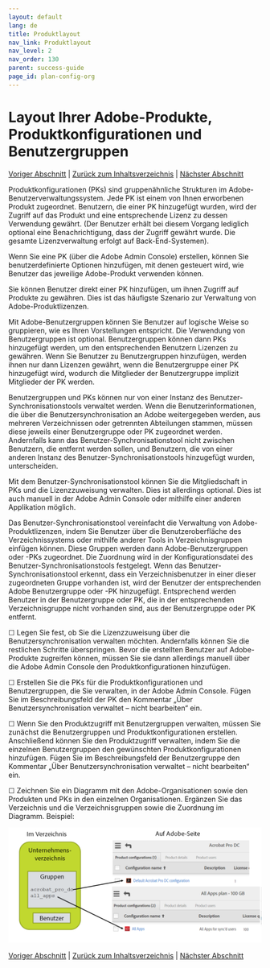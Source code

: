 ```yaml
---
layout: default
lang: de
title: Produktlayout
nav_link: Produktlayout
nav_level: 2
nav_order: 130
parent: success-guide
page_id: plan-config-org
---
```


# Layout Ihrer Adobe-Produkte, Produktkonfigurationen und Benutzergruppen

[Voriger Abschnitt](layout_orgs.md) \| [Zurück zum Inhaltsverzeichnis](index.md) \| [Nächster Abschnitt](decide_deletion_policy.md)

Produktkonfigurationen (PKs) sind gruppenähnliche Strukturen im Adobe-Benutzerverwaltungssystem. Jede PK ist einem von Ihnen erworbenen Produkt zugeordnet. Benutzern, die einer PK hinzugefügt wurden, wird der Zugriff auf das Produkt und eine entsprechende Lizenz zu dessen Verwendung gewährt. (Der Benutzer erhält bei diesem Vorgang lediglich optional eine Benachrichtigung, dass der Zugriff gewährt wurde. Die gesamte Lizenzverwaltung erfolgt auf Back-End-Systemen).

Wenn Sie eine PK (über die Adobe Admin Console) erstellen, können Sie benutzerdefinierte Optionen hinzufügen, mit denen gesteuert wird, wie Benutzer das jeweilige Adobe-Produkt verwenden können.

Sie können Benutzer direkt einer PK hinzufügen, um ihnen Zugriff auf Produkte zu gewähren. Dies ist das häufigste Szenario zur Verwaltung von Adobe-Produktlizenzen.

Mit Adobe-Benutzergruppen können Sie Benutzer auf logische Weise so gruppieren, wie es Ihren Vorstellungen entspricht. Die Verwendung von Benutzergruppen ist optional. Benutzergruppen können dann PKs hinzugefügt werden, um den entsprechenden Benutzern Lizenzen zu gewähren. Wenn Sie Benutzer zu Benutzergruppen hinzufügen, werden ihnen nur dann Lizenzen gewährt, wenn die Benutzergruppe einer PK hinzugefügt wird, wodurch die Mitglieder der Benutzergruppe implizit Mitglieder der PK werden.


Benutzergruppen und PKs können nur von einer Instanz des Benutzer-Synchronisationstools verwaltet werden. Wenn die Benutzerinformationen, die über die Benutzersynchronisation an Adobe weitergegeben werden, aus mehreren Verzeichnissen oder getrennten Abteilungen stammen, müssen diese jeweils einer Benutzergruppe oder PK zugeordnet werden. Andernfalls kann das Benutzer-Synchronisationstool nicht zwischen Benutzern, die entfernt werden sollen, und Benutzern, die von einer anderen Instanz des Benutzer-Synchronisationstools hinzugefügt wurden, unterscheiden.

Mit dem Benutzer-Synchronisationstool können Sie die Mitgliedschaft in PKs und die Lizenzzuweisung verwalten. Dies ist allerdings optional. Dies ist auch manuell in der Adobe Admin Console oder mithilfe einer anderen Applikation möglich.

Das Benutzer-Synchronisationstool vereinfacht die Verwaltung von Adobe-Produktlizenzen, indem Sie Benutzer über die Benutzeroberfläche des Verzeichnissystems oder mithilfe anderer Tools in Verzeichnisgruppen einfügen können. Diese Gruppen werden dann Adobe-Benutzergruppen oder -PKs zugeordnet. Die Zuordnung wird in der Konfigurationsdatei des Benutzer-Synchronisationstools festgelegt. Wenn das Benutzer-Synchronisationstool erkennt, dass ein Verzeichnisbenutzer in einer dieser zugeordneten Gruppe vorhanden ist, wird der Benutzer der entsprechenden Adobe Benutzergruppe oder -PK hinzugefügt. Entsprechend werden Benutzer in der Benutzergruppe oder PK, die in der entsprechenden Verzeichnisgruppe nicht vorhanden sind, aus der Benutzergruppe oder PK entfernt.

&#9744; Legen Sie fest, ob Sie die Lizenzzuweisung über die Benutzersynchronisation verwalten möchten. Andernfalls können Sie die restlichen Schritte überspringen. Bevor die erstellten Benutzer auf Adobe-Produkte zugreifen können, müssen Sie sie dann allerdings manuell über die Adobe Admin Console den Produktkonfigurationen hinzufügen. 

&#9744; Erstellen Sie die PKs für die Produktkonfigurationen und Benutzergruppen, die Sie verwalten, in der Adobe Admin Console. Fügen Sie im Beschreibungsfeld der PK den Kommentar „Über Benutzersynchronisation verwaltet – nicht bearbeiten“ ein.

&#9744; Wenn Sie den Produktzugriff mit Benutzergruppen verwalten, müssen Sie zunächst die Benutzergruppen und Produktkonfigurationen erstellen. Anschließend können Sie den Produktzugriff verwalten, indem Sie die einzelnen Benutzergruppen den gewünschten Produktkonfigurationen hinzufügen. Fügen Sie im Beschreibungsfeld der Benutzergruppe den Kommentar „Über Benutzersynchronisation verwaltet – nicht bearbeiten“ ein.


&#9744; Zeichnen Sie ein Diagramm mit den Adobe-Organisationen sowie den Produkten und PKs in den einzelnen Organisationen. Ergänzen Sie das Verzeichnis und die Verzeichnisgruppen sowie die Zuordnung im Diagramm. Beispiel:

![img](images/layout_products_map.png)





[Voriger Abschnitt](layout_orgs.md) \| [Zurück zum Inhaltsverzeichnis](index.md) \| [Nächster Abschnitt](decide_deletion_policy.md)

